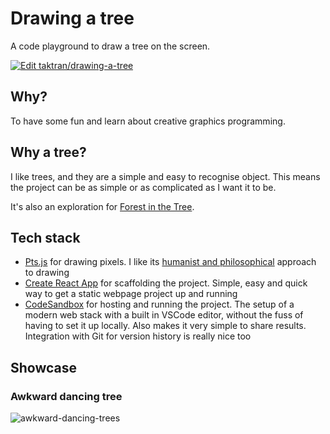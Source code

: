 # Drawing a tree

A code playground to draw a tree on the screen.

[![Edit taktran/drawing-a-tree](https://codesandbox.io/static/img/play-codesandbox.svg)](https://codesandbox.io/s/github/taktran/drawing-a-tree/tree/master/?file=/README.md)

## Why?

To have some fun and learn about creative graphics programming.

## Why a tree?

I like trees, and they are a simple and easy to recognise object. This means the project can be as simple or as complicated as I want it to be.

It's also an exploration for [Forest in the Tree](https://www.forestinthetree.com/).

## Tech stack

- [Pts.js](https://ptsjs.org/) for drawing pixels. I like its [humanist and philosophical](https://medium.com/@williamngan/pt-93382bf5943e) approach to drawing
- [Create React App](https://reactjs.org/docs/create-a-new-react-app.html) for scaffolding the project. Simple, easy and quick way to get a static webpage project up and running
- [CodeSandbox](https://codesandbox.io/) for hosting and running the project. The setup of a modern web stack with a built in VSCode editor, without the fuss of having to set it up locally. Also makes it very simple to share results. Integration with Git for version history is really nice too

## Showcase

### Awkward dancing tree

![awkward-dancing-trees](https://user-images.githubusercontent.com/79451/83691208-b6240b80-a5e9-11ea-89cd-2b67562d5df3.gif)
